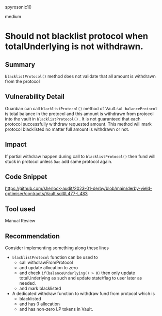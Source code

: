 spyrosonic10

medium

# Should not blacklist protocol when totalUnderlying is not withdrawn.

## Summary
`blacklistProtocol()` method does not validate that all amount is withdrawn from the protocol

## Vulnerability Detail
Guardian can call `blacklistProtocol()` method of Vault.sol.  `balanceProtocol` is total balance in the protocol and this amount is withdrawn from protocol into the vault in `blacklistProtocol()` . It is not guaranteed that each protocol successfully withdraw requested amount. This method will mark protocol blacklisted no matter full amount is withdrawn or not. 

## Impact
If partial withdraw happen during call to `blacklistProtocol()` then fund will stuck in protocol unless `Dao` add same protocol again.  

## Code Snippet
https://github.com/sherlock-audit/2023-01-derby/blob/main/derby-yield-optimiser/contracts/Vault.sol#L477-L483

## Tool used

Manual Review

## Recommendation
Consider implementing something along these lines
- `blacklistProtocol` function can be used to 
  - call withdrawFromProtocol
  - and update allocation to zero
  - and check `if(balanceUnderlying() > 0)` then only update totalUnderlying as such and update state/flag to user later as needed.
  - and mark blacklisted
- A dedicated withdraw function to withdraw fund from protocol which is 
  - blacklisted 
  - and has 0 allocation 
  - and has non-zero LP tokens in Vault.